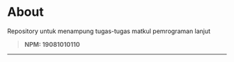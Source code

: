 # About

Repository untuk menampung tugas-tugas matkul pemrograman lanjut

>**NPM: 19081010110**

---
